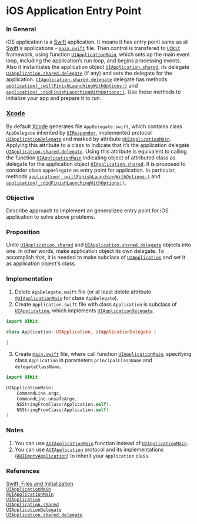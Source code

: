 # iOS Application Entry Point

### In General

iOS application is a [Swift](https://swift.org/) application. It means it has entry point same as all [Swift](https://swift.org/)'s applications - [`main.swift`](https://developer.apple.com/swift/blog/?id=7) file. Then control is transfered to [`UIKit`](https://developer.apple.com/documentation/uikit) framework, using function [`UIApplicationMain`](https://developer.apple.com/documentation/uikit/1622933-uiapplicationmain), which sets up the main event loop, including the application’s run loop, and begins processing events. Also it instantiates the application object [`UIApplication.shared`](https://developer.apple.com/documentation/uikit/uiapplication/1622975-shared), its delegate [`UIApplication.shared.delegate`](https://developer.apple.com/documentation/uikit/uiapplication/1622936-delegate) (if any) and sets the delegate for the application. [`UIApplication.shared.delegate`](https://developer.apple.com/documentation/uikit/uiapplication/1622936-delegate) delegate has methods [`application(_:willFinishLaunchingWithOptions:)`](https://developer.apple.com/documentation/uikit/uiapplicationdelegate/1623032-application) and [`application(_:didFinishLaunchingWithOptions:)`](https://developer.apple.com/documentation/uikit/uiapplicationdelegate/1622921-application). Use these methods to initialize your app and prepare it to run.


### [Xcode](https://developer.apple.com/xcode/)

By default [Xcode](https://developer.apple.com/xcode/) generates file `AppDelegate.swift`, which contains class `AppDelegate` inherited by [`UIResponder`](https://developer.apple.com/documentation/uikit/uiresponder), implemented protocol [`UIApplicationDelegate`](https://developer.apple.com/documentation/uikit/uiapplicationdelegate) and marked by attribute [`@UIApplicationMain`](https://docs.swift.org/swift-book/ReferenceManual/Attributes.html). Applying this attribute to a class to indicate that it’s the application delegate [`UIApplication.shared.delegate`](https://developer.apple.com/documentation/uikit/uiapplication/1622936-delegate). Using this attribute is equivalent to calling the function [`UIApplicationMain`](https://developer.apple.com/documentation/uikit/1622933-uiapplicationmain) indicating object of attributed class as delegate for the application object [`UIApplication.shared`](https://developer.apple.com/documentation/uikit/uiapplication/1622975-shared). It is proposed to consider class `AppDelegate` as entry point for application. In particular, methods [`application(_:willFinishLaunchingWithOptions:)`](https://developer.apple.com/documentation/uikit/uiapplicationdelegate/1623032-application) and [`application(_:didFinishLaunchingWithOptions:)`](https://developer.apple.com/documentation/uikit/uiapplicationdelegate/1622921-application).

### Objective

Describe approach to implement an generalized entry point for iOS application to solve above problems.

### Proposition

Unite [`UIApplication.shared`](https://developer.apple.com/documentation/uikit/uiapplication/1622975-shared) and [`UIApplication.shared.delegate`](https://developer.apple.com/documentation/uikit/uiapplication/1622936-delegate) objects into one. In other words, make application object its own delegate. To accomplish that, it is needed to make subclass of [`UIApplication`](https://developer.apple.com/documentation/uikit/uiapplication) and set it as  application object's class.

### Implementation

1. Delete `AppDelegate.swift` file (or at least delete attribute [`@UIApplicationMain`](https://docs.swift.org/swift-book/ReferenceManual/Attributes.html) for class `AppDelegate`).
2. Create `Application.swift` file with class `Application` is subclass of [`UIApplication`](https://developer.apple.com/documentation/uikit/uiapplication), which implements [`UIApplicationDelegate`](https://developer.apple.com/documentation/uikit/uiapplicationdelegate).

``` swift
import UIKit

class Application: UIApplication, UIApplicationDelegate {
  
}
```

3. Create [`main.swift`](https://developer.apple.com/swift/blog/?id=7) file, where call function [`UIApplicationMain`](https://developer.apple.com/documentation/uikit/1622933-uiapplicationmain), specifying class `Application` in parameters `principalClassName` and `delegateClassName`.

``` swift
import UIKit

UIApplicationMain(
    CommandLine.argc,
    CommandLine.unsafeArgv, 
    NSStringFromClass(Application.self),
    NSStringFromClass(Application.self)
)
```

### Notes

1. You can use [`AUIApplicationMain`](https://github.com/ihormyroniuk/AUIKit/blob/master/AUIKit/AUIApplicationMain.swift) function instead of [`UIApplicationMain`](https://developer.apple.com/documentation/uikit/1622933-uiapplicationmain).
2. You can use [`AUIApplication`](https://github.com/ihormyroniuk/AUIKit/blob/master/AUIKit/Application/AUIApplication.swift) protocol and its implementations ([`AUIEmptyApplication`](https://github.com/ihormyroniuk/AUIKit/blob/master/AUIKit/Application/AUIEmptyApplication.swift)) to inherit your `Application` class.

### References

[Swift. Files and Initialization](https://developer.apple.com/swift/blog/?id=7)  
[`UIApplicationMain`](https://developer.apple.com/documentation/uikit/1622933-uiapplicationmain)  
[`@UIApplicationMain`](https://docs.swift.org/swift-book/ReferenceManual/Attributes.html)  
[`UIApplication`](https://developer.apple.com/documentation/uikit/uiapplication)  
[`UIApplication.shared`](https://developer.apple.com/documentation/uikit/uiapplication/1622975-shared)  
[`UIApplicationDelegate`](https://developer.apple.com/documentation/uikit/uiapplicationdelegate)  
[`UIApplication.shared.delegate`](https://developer.apple.com/documentation/uikit/uiapplication/1622936-delegate)
